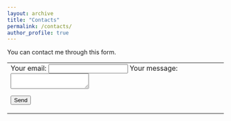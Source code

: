 ```yaml
---
layout: archive
title: "Contacts"
permalink: /contacts/
author_profile: true
---
```


You can contact me through this form.



<font size="5">
<table style="border:none;">


<tr style="border:none;">

<td width="65%" style="border:none;">


<form
  action="https://formspree.io/f/gsantin@fbk.eu"
  method="POST"
>
  <label>
    Your email:
    <input type="email" name="_replyto">
  </label>

  <label>
    Your message:
    <textarea name="message"></textarea>
  </label>

  <button type="submit">Send</button>
</form>


</td>

</tr>


</table>
</font>
